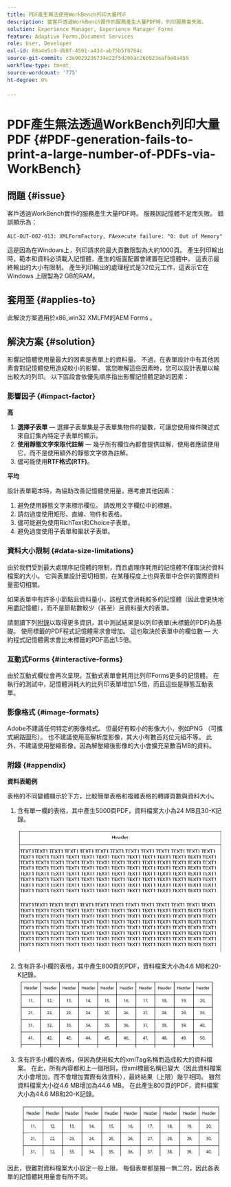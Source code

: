 ```yaml
---
title: PDF產生無法使用WorkBench列印大量PDF
description: 當客戶透過WorkBench實作的服務產生大量PDF時，列印服務會失敗。
solution: Experience Manager, Experience Manager Forms
feature: Adaptive Forms,Document Services
role: User, Developer
exl-id: 80a4e5c0-d68f-4591-a43d-ab75b5f0764c
source-git-commit: c3e9029236734e22f5d266ac26b923eafbe0a459
workflow-type: tm+mt
source-wordcount: '775'
ht-degree: 0%

---
```


# PDF產生無法透過WorkBench列印大量PDF {#PDF-generation-fails-to-print-a-large-number-of-PDFs-via-WorkBench}

## 問題 {#issue}

客戶透過WorkBench實作的服務產生大量PDF時。 服務因記憶體不足而失敗。 錯誤顯示為：

`ALC-OUT-002-013: XMLFormFactory, PAexecute failure: "0: Out of Memory"`

<!-- Attached is a simplified template (BollatoRiservatiLandscape_table_simple.xdp) that simulates the problem.
Using the Designer, if we associate the template "BollatoRiservatiLandscape_table_semplice.xdp" with the XML file "BollatoRiservati.xml" during the generation of the pdf, the process comes to occupy 1.6 Gb of RAM. On the server side, with the complete template, the pdf generation process breaks down, occupying 2 GB of RAM.-->

這是因為在Windows上，列印請求的最大頁數限製為大約1000頁。 產生列印輸出時，範本和資料必須載入記憶體，產生的版面配置會建置在記憶體中。 這表示最終輸出的大小有限制。 產生列印輸出的處理程式是32位元工作，這表示它在Windows <!--and 4 GB on UNIX-->上限製為2 GB的RAM。

## 套用至 {#applies-to}

此解決方案適用於x86_win32 XMLFM的AEM Forms <!--JEE Server and AEM Forms on OSGi Server-->。

## 解決方案 {#solution}

影響記憶體使用量最大的因素是表單上的資料量。 不過，在表單設計中有其他因素會對記憶體使用造成較小的影響。 當您瞭解這些因素時，您可以設計表單以輸出較大的列印。 以下區段會依優先順序指出影響記憶體足跡的因素：

### 影響因子 {#impact-factor}

**高**

1. **選擇子表單** — 選擇子表單集是子表單集物件的變數，可讓您使用條件陳述式來自訂集內特定子表單的顯示。
1. **使用靜態文字來取代註解** — 幾乎所有欄位內都會提供註解，使用者應該使用它，而不是使用額外的靜態文字做為註解。
1. 儘可能使用&#x200B;**RTF格式(RTF)**。

**平均**

設計表單範本時，為協助改善記憶體使用量，應考慮其他因素：

1. 避免使用靜態文字來標示欄位。 請改用文字欄位中的標題。
2. 請勿過度使用矩形、直線、物件和表格。
3. 儘可能避免使用RichText和Choice子表單。
4. 避免過度使用子表單和巢狀子表單。

### 資料大小限制 {#data-size-limitations}

由於我們受到最大處理序記憶體的限制，而且處理序耗用的記憶體不僅取決於資料檔案的大小。 它與表單設計密切相關，在某種程度上也與表單中合併的實際資料量密切相關。

如果表單中有許多小節點且資料量小，該程式會消耗較多的記憶體（因此會更快地用盡記憶體），而不是節點數較少（甚至）且資料量大的表單。

請閱讀下列[附錄](#appendix)以取得更多資訊，其中測試結果是以列印表單(未標籤的PDF)為基礎。 使用標籤的PDF程式記憶體需求會增加。 這也取決於表單中的欄位數 — 大約程式記憶體需求會比未標籤的PDF高出1.5倍。

### 互動式Forms {#interactive-forms}

由於互動式欄位會再次呈現，互動式表單會耗用比列印Forms更多的記憶體。 在執行的測試中，記憶體消耗大約比列印表單增加1.5倍，而且這些是靜態互動表單。

### 影像格式 {#image-formats}

Adobe不建議任何特定的影像格式。 但最好有較小的影像大小，例如PNG （可攜式網路圖形）。 也不建議使用高解析度影像，其大小有數百兆位元組不等。 此外，不建議使用壓縮影像，因為解壓縮後影像的大小會擴充至數百MB的資料。

### 附錄 {#appendix}

**資料表範例**

表格的不同變體顯示於下方，比較簡單表格和複雜表格的轉譯頁數與資料大小。

1. 含有單一欄的表格，其中產生5000頁PDF，資料檔案大小為24 MB且30-K記錄。

   ![table_single_column](/help/forms/using/assets/table_single_column.png)

1. 含有許多小欄的表格，其中產生800頁的PDF，資料檔案大小為4.6 MB和20-K記錄。
   ![table_many_small_columns](/help/forms/using/assets/table_many_small_columns.png)

1. 含有許多小欄的表格，但因為使用較大的xmlTag名稱而造成較大的資料檔案。
在此，所有內容都和上一個相同，但xml標籤名稱已變大（因此資料檔案大小會增加，而不會增加實際有效資料），最終結果（上限）幾乎相同。 雖然資料檔案大小從4.6 MB增加為44.6 MB。 在此產生800頁的PDF，資料檔案大小為44.6 MB和20-K記錄。

   ![table_bigger_xml_tagname](/help/forms/using/assets/table_bigger_xml_tagname.png)

因此，很難對資料檔案大小設定一般上限。 每個表單都是獨一無二的，因此各表單的記憶體耗用量會有所不同。
